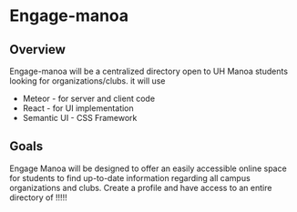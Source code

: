 
# Engage-manoa
## Overview

Engage-manoa will be a centralized directory open to UH Manoa students looking for organizations/clubs. it will use

- Meteor - for server and client code
- React - for UI implementation
- Semantic UI - CSS Framework

## Goals
Engage Manoa will be designed to offer an easily accessible online space for students to find up-to-date information regarding all campus organizations and clubs. Create a profile and have access to an entire directory of !!!!!
